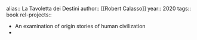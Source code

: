 alias:: La Tavoletta dei Destini
author:: [[Robert Calasso]]
year:: 2020
tags:: book
rel-projects::

- An examination of origin stories of human civilization
-
